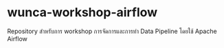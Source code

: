 # wunca-workshop-airflow
Repository สำหรับการ workshop การจัดการและการทำ Data Pipeline โดยใช้ Apache Airflow
